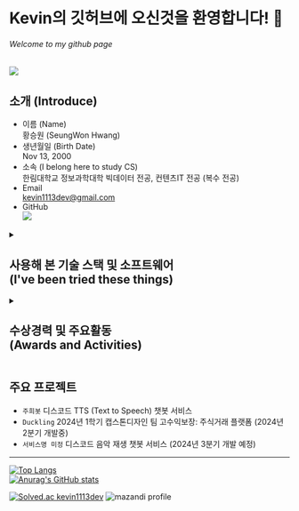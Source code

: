 # Kevin의 깃허브에 오신것을 환영합니다! 🤗
###### Welcome to my github page
<a href="https://hits.seeyoufarm.com"><img src="https://hits.seeyoufarm.com/api/count/incr/badge.svg?url=https%3A%2F%2Fgithub.com%2Fkevin1113-github&count_bg=%2379C83D&title_bg=%23555555&icon=&icon_color=%23E7E7E7&title=View&edge_flat=false"/></a>

## 소개 (Introduce)
- 이름 (Name)</br>
황승원 (SeungWon Hwang)
- 생년월일 (Birth Date)</br>
Nov 13, 2000
- 소속 (I belong here to study CS)</br>
한림대학교 정보과학대학 빅데이터 전공, 컨텐츠IT 전공 (복수 전공)
- Email</br>
kevin1113dev@gmail.com
- GitHub</br>
<a href="https://github.com/kevin1113-github"><img src="https://img.shields.io/badge/GitHub-kevin1113--github-181717?logo=github&logoColor=white"/></a>
<details>
  <summary><h2>사용해 본 기술 스택 및 소프트웨어</br>(I've been tried these things)</h2></summary>
  <div style="margin-left:">
    <img src="https://img.shields.io/badge/C-A8B9CC?logo=C&logoColor=white"/>
    <img src="https://img.shields.io/badge/C++-00599C?logo=cplusplus&logoColor=white"/>
    <img src="https://img.shields.io/badge/Csharp-512BD4?logo=csharp&logoColor=white"/>
    <img src="https://img.shields.io/badge/JAVA-007396?logo=java&logoColor=white"/>
    <img src="https://img.shields.io/badge/Python-3776AB?logo=python&logoColor=white"/>
    <img src="https://img.shields.io/badge/JavaScript-F7DF1E?logo=javascript&logoColor=white"/>
    <img src="https://img.shields.io/badge/PHP-777BB4?logo=php&logoColor=white"/>
    <img src="https://img.shields.io/badge/HTML5-E34F26?logo=html5&logoColor=white"/>
    <img src="https://img.shields.io/badge/CSS3-1572B6?logo=css3&logoColor=white"/>
    <img src="https://img.shields.io/badge/MySQL-4479A1?logo=mysql&logoColor=white"/>
    <img src="https://img.shields.io/badge/SQLite-003B57?logo=sqlite&logoColor=white"/>
    <img src="https://img.shields.io/badge/Unity-000000?logo=unity&logoColor=white"/>
    <img src="https://img.shields.io/badge/Git-F05032?logo=git&logoColor=white"/>
    <img src="https://img.shields.io/badge/GitHub-181717?logo=github&logoColor=white"/>
    <img src="https://img.shields.io/badge/Visual_Studio-5C2D91?logo=visualstudio&logoColor=white"/>
    <img src="https://img.shields.io/badge/Visual_Studio_Code-007ACC?logo=visualstudiocode&logoColor=white"/>
    <img src="https://img.shields.io/badge/Anaconda-44A833?logo=anaconda&logoColor=white"/>
    <img src="https://img.shields.io/badge/Jupyter-F37626?logo=jupyter&logoColor=white"/>
    <img src="https://img.shields.io/badge/Eclipse-2C2255?logo=eclipseide&logoColor=white"/>
    <img src="https://img.shields.io/badge/PyCharm-000000?logo=pycharm&logoColor=white"/>
    <img src="https://img.shields.io/badge/Amazon_AWS-232F3E?logo=amazonaws&logoColor=white"/>
    <img src="https://img.shields.io/badge/Amazon_EC2-FF9900?logo=amazonec2&logoColor=white"/>
    <img src="https://img.shields.io/badge/npm-CB3837?logo=npm&logoColor=white"/>
    <img src="https://img.shields.io/badge/NumPy-013243?logo=numpy&logoColor=white"/>
    <img src="https://img.shields.io/badge/PyTorch-EE4C2C?logo=pytorch&logoColor=white"/>
    <img src="https://img.shields.io/badge/TensorFlow-FF6F00?logo=tensorflow&logoColor=white"/>
    <img src="https://img.shields.io/badge/Keras-D00000?logo=keras&logoColor=white"/>
    <img src="https://img.shields.io/badge/.NET-512BD4?logo=dotnet&logoColor=white"/>
    <img src="https://img.shields.io/badge/Gradle-02303A?logo=gradle&logoColor=white"/>
    <img src="https://img.shields.io/badge/Adobe_Premiere_Pro-31A8FF?logo=adobephotoshop&logoColor=white"/>
    <img src="https://img.shields.io/badge/Adobe_Photoshop-9999FF?logo=adobepremierepro&logoColor=white"/>
    <img src="https://img.shields.io/badge/macOS-000000?logo=macos&logoColor=white"/>
    <img src="https://img.shields.io/badge/Windows-0078D4?logo=windows&logoColor=white"/>
    <img src="https://img.shields.io/badge/Linux-FCC624?logo=linux&logoColor=white"/>
    <img src="https://img.shields.io/badge/Ubuntu-E95420?logo=ubuntu&logoColor=white"/>
    <img src="https://img.shields.io/badge/Docker-2496ED?logo=docker&logoColor=white"/>
    <img src="https://img.shields.io/badge/Discord-5865F2?logo=discord&logoColor=white"/>
    <img src="https://img.shields.io/badge/React-61DAFB?logo=react&logoColor=white"/>
    <img src="https://img.shields.io/badge/Node.js-339933?logo=nodedotjs&logoColor=white"/>
    <img src="https://img.shields.io/badge/Nodemon-76D04B?logo=nodemon&logoColor=white"/>
    <img src="https://img.shields.io/badge/Google_Cardboard-FF7143?logo=googlecardboard&logoColor=white"/>
    <img src="https://img.shields.io/badge/Raspberry_Pi-A22846?logo=raspberrypi&logoColor=white"/>
    <img src="https://img.shields.io/badge/Arduino-00878F?logo=arduino&logoColor=white"/>
    <img src="https://img.shields.io/badge/Apache-D22128?logo=apache&logoColor=white"/>
    <img src="https://img.shields.io/badge/Blender-E87D0D?logo=blender&logoColor=white"/>
    <img src="https://img.shields.io/badge/YouTube-FF0000?logo=youtube&logoColor=white"/>
    <img src="https://img.shields.io/badge/Android-3DDC84?logo=android&logoColor=white"/>
    <img src="https://img.shields.io/badge/Android_Studio-3DDC84?logo=androidstudio&logoColor=white"/>
    <img src="https://img.shields.io/badge/Google_Play-414141?logo=googleplay&logoColor=white"/>
    <img src="https://img.shields.io/badge/Mips_Assembly-000000?logo=mipsassembly&logoColor=white"/>
    <img src="https://img.shields.io/badge/Termius-000000?logo=termius&logoColor=white"/>
    <img src="https://img.shields.io/badge/iTerm2-000000?logo=iterm2&logoColor=white"/>
    <img src="https://img.shields.io/badge/FileZilla-BF0000?logo=filezilla&logoColor=white"/>
    <img src="https://img.shields.io/badge/iCloud-3693F3?logo=icloud&logoColor=white"/>
    <img src="https://img.shields.io/badge/Microsoft_Azure-0078D4?logo=microsoftazure&logoColor=white"/>
    <img src="https://img.shields.io/badge/Microsoft_Office-D83B01?logo=microsoftoffice&logoColor=white"/>
  </div>
</details>

<!--
  뱃지 사용법, https://simpleicons.org/
  <img src="https://img.shields.io/badge/[표시_할_이름]-[블록_색]?logo=[아이콘]&logoColor=white"/>
-->
<details>
  <summary><h2>수상경력 및 주요활동</br>(Awards and Activities)</h2></summary>

### 2019년
- 2019년도 한림대학교 입학 모의 토익 응시 (580점)
- 2019년도 교내 학술동아리 C.愛.랑 라온팀 신입생 교육
- 2019년도 교내 학술동아리 C.愛.랑 하계 SW 워크샵
- 2019년도 교내 SW Week 동아리 전시회 출품
- 2019년도 1학년 1학기 학기우등 (4.15)
- 2019년도 1학년 2학기 학기우등 (4.42)

### 2020년
- 2020년 4월 7일 육군 28사단 신병교육대 입대

### 2021년
- 2021년 10월 12일 육군 28사단 80여단 2대대 81mm 박격포병 병장 만기전역

### 2022년
- 2022년도 2학년 복학
- 2022년도 교내 학술동아리 C.愛.랑 하계 SW 워크샵
- 2022년도 교내 SW Week 동아리 전시회 출품
- 2022년도 2학년 1학기 학기우등 (4.42)
- 2022년도 2학년 2학기 학기우등 (4.10)

### 2023년
- 2023년도 1, 2학기, 동계, 하계 SW 근로 장학생 선발
- 2023년도 교내 학술동아리 C.愛.랑 하계 SW 워크샵
- 2023년도 교내 한림 오픈소스 SW 해커톤 대회 출전
- 2023년도 토익 특별시험 응시 (710점)
- 2023년도 제19회 TOPCIT 응시 (455점, 수준 3)
- 2023년도 프로그래머스 PCCP(코딩전문역량인증) 특별시험 응시 (500점, Lv2)
- 2023년도 프로그래머스 PCCP(코딩전문역량인증) 특별시험 응시 (545점, Lv2)
- 2023년도 강원 SW 페스티벌 코딩 경진대회 참가
- 2023년도 교내 SW Week 동아리 전시회 출품
- 2023년도 교내 SW Week Coding Festival 대회 수상 (은상)
- 2023년도 3학년 1학기 학기우등 (4.06)
- 2023년도 3학년 2학기 학기우등 (4.25)
</details>


## 주요 프로젝트
- `주희봇` 디스코드 TTS (Text to Speech) 챗봇 서비스
- `Duckling` 2024년 1학기 캡스톤디자인 팀 고수익보장: 주식거래 플랫폼 (2024년 2분기 개발중)
- `서비스명 미정` 디스코드 음악 재생 챗봇 서비스 (2024년 3분기 개발 예정)

* * *

<!-- https://github.com/anuraghazra/github-readme-stats -->
[![Top Langs](https://github-readme-stats.vercel.app/api/top-langs/?username=kevin1113-github&theme=dark&locale=kr)](https://github.com/anuraghazra/github-readme-stats)
</br>
[![Anurag's GitHub stats](https://github-readme-stats.vercel.app/api?username=kevin1113-github&theme=dark&locale=kr)](https://github.com/anuraghazra/github-readme-stats)

<!-- https://github.com/mazassumnida/mazassumnida -->
<!-- https://github.com/mazassumnida/mazandi -->
[![Solved.ac
kevin1113dev](http://mazassumnida.wtf/api/v2/generate_badge?boj=kevin1113dev)](https://solved.ac/kevin1113dev)
![mazandi profile](http://mazandi.herokuapp.com/api?handle=kevin1113dev&theme=warm)

